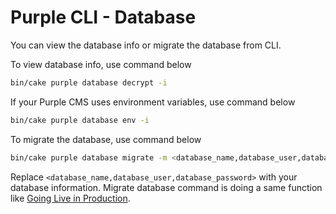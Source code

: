# Purple CLI - Database

You can view the database info or migrate the database from CLI.

To view database info, use command below

```bash
bin/cake purple database decrypt -i
```

If your Purple CMS uses environment variables, use command below

```bash
bin/cake purple database env -i
```

To migrate the database, use command below

```bash
bin/cake purple database migrate -m <database_name,database_user,database_password>
```

Replace <code>&#x3C;database_name,database_user,database_password&#x3E;</code> with your database information. Migrate database command is doing a same function like [Going Live in Production](production.md).